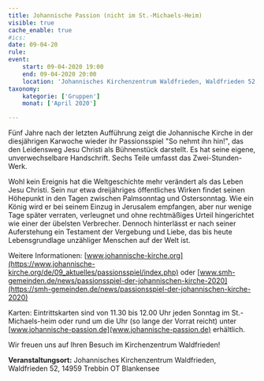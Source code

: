 ```yaml
---
title: Johannische Passion (nicht im St.-Michaels-Heim)
visible: true
cache_enable: true
#ics: 
date: 09-04-20
rule: 
event:
	start: 09-04-2020 19:00
	end: 09-04-2020 20:00
	location: 'Johannisches Kirchenzentrum Waldfrieden, Waldfrieden 52, 14959 Trebbin OT Blankensee'
taxonomy:
	kategorie: ['Gruppen']
	monat: ['April 2020']

---
```

Fünf Jahre nach der letzten Aufführung zeigt die Johannische Kirche in der diesjährigen Karwoche wieder ihr Passionsspiel "So nehmt ihn hin!", das den Leidensweg Jesu Christi als Bühnenstück darstellt. Es hat seine eigene, unverwechselbare Handschrift. Sechs Teile umfasst das Zwei-Stunden-Werk.

Wohl kein Ereignis hat die Weltgeschichte mehr verändert als das Leben Jesu Christi. Sein nur etwa dreijähriges öffentliches Wirken findet seinen Höhepunkt in den Tagen zwischen Palmsonntag und Ostersonntag. Wie ein König wird er bei seinem Einzug in Jerusalem empfangen, aber nur wenige Tage später verraten, verleugnet und ohne rechtmäßiges Urteil hingerichtet wie einer der übelsten Verbrecher. Dennoch hinterlässt er nach seiner Auferstehung ein Testament der Vergebung und Liebe, das bis heute Lebensgrundlage unzähliger Menschen auf der Welt ist.

Weitere Informationen:
[www.johannische-kirche.org](https://www.johannische-kirche.org/de/09_aktuelles/passionsspiel/index.php)
oder
[www.smh-gemeinden.de/news/passionsspiel-der-johannischen-kirche-2020](https://smh-gemeinden.de/news/passionsspiel-der-johannischen-kirche-2020)

Karten:
Eintrittskarten sind von 11.30 bis 12.00 Uhr jeden Sonntag im St.-Michaels-heim oder rund um die Uhr (so lange der Vorrat reicht) unter [www.johannische-passion.de](www.johannische-passion.de) erhältlich.

Wir freuen uns auf Ihren Besuch im Kirchenzentrum Waldfrieden!



**Veranstaltungsort:** Johannisches Kirchenzentrum Waldfrieden, Waldfrieden 52, 14959 Trebbin OT Blankensee

